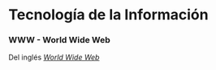 # Tecnología de la Información

### WWW - World Wide Web

Del inglés [*World Wide Web*](https://es.wikipedia.org/wiki/World_Wide_Web)
